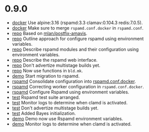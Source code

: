 # 0.9.0

- [docker](Makefile) Use alpine:3.16 (rspamd:3.3 clamav:0.104.3 redis:7.0.5).
- [docker](Dockerfile) Make sure to merge `rspamd.conf.docker` in `rspamd.conf`.
- [repo](.) Based on [mlan/postfix-amavis](https://github.com/mlan/docker-postfix).
- [repo](ROADMAP.md) Outline approach for configure rspamd using environment variables.
- [repo](ROADMAP.md) Describe rspamd modules and their configuration using environment variables.
- [repo](ROADMAP.md) Describe the rspamd web interface.
- [repo](Makefile) Don't advertize multistage builds yet.
- [repo](Makefile) Now use functions in `bld.mk`.
- [demo](demo/Makefile) Start migration to rspamd.
- [rspamd](src/rspamd) Consolidate configuration into [rspamd.conf.docker](src/rspamd/etc/rspamd/rspamd.conf.docker).
- [rspamd](src/rspamd) Correcting worker configuration in `rspamd.conf.docker`.
- [rspamd](src/rspamd) Configure Rspamd using environment variables.
- [test](test/Makefile) Rspamd test suite arranged.
- [test](test/Makefile) Monitor logs to determine when clamd is activated.
- [test](test/Makefile) Don't advertize multistage builds yet.
- [test](test/Makefile) Added Bayes initialization.
- [demo](demo/Makefile) Demo now use Rspamd environment variables.
- [demo](demo/Makefile) Monitor logs to determine when clamd is activated.
